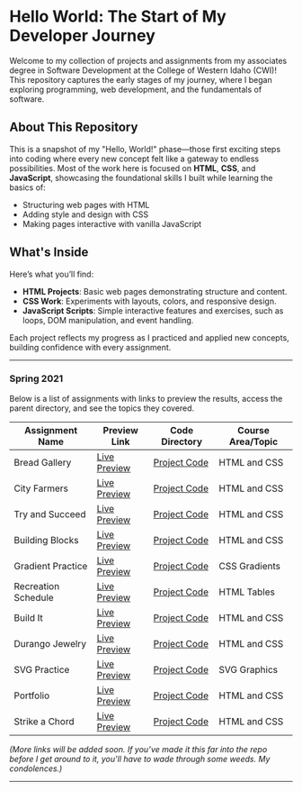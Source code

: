 # Hello World: The Start of My Developer Journey

<!-- TODO Add a table to the top that is a quick reference for some of the top or featured projects/assignemnts. such as the more advanced previews -->

Welcome to my collection of projects and assignments from my associates degree in Software Development at the College of Western Idaho (CWI)! This repository captures the early stages of my journey, where I began exploring programming, web development, and the fundamentals of software.

## About This Repository

This is a snapshot of my "Hello, World!" phase—those first exciting steps into coding where every new concept felt like a gateway to endless possibilities. Most of the work here is focused on **HTML**, **CSS**, and **JavaScript**, showcasing the foundational skills I built while learning the basics of:
- Structuring web pages with HTML
- Adding style and design with CSS
- Making pages interactive with vanilla JavaScript

## What's Inside

Here’s what you’ll find:
- **HTML Projects**: Basic web pages demonstrating structure and content.
- **CSS Work**: Experiments with layouts, colors, and responsive design.
- **JavaScript Scripts**: Simple interactive features and exercises, such as loops, DOM manipulation, and event handling.

Each project reflects my progress as I practiced and applied new concepts, building confidence with every assignment.

---
### Spring 2021

Below is a list of assignments with links to preview the results, access the parent directory, and see the topics they covered.

| Assignment Name       | Preview Link                                                                 | Code Directory                                                           | Course Area/Topic                       |
|-----------------------|------------------------------------------------------------------------------|---------------------------------------------------------------------------|-----------------------------------------|
| Bread Gallery         | [Live Preview](https://aaronjpotter93.github.io/1-spring-2021/0-bread-gallery/index.html)    | [Project Code](https://github.com/aaronjpotter93/aaronjpotter93.github.io/tree/main/1-spring-2021/0-bread-gallery)    | HTML and CSS                            |
| City Farmers          | [Live Preview](https://aaronjpotter93.github.io/1-spring-2021/1-city-farmers/cf_index.html)     | [Project Code](https://github.com/aaronjpotter93/aaronjpotter93.github.io/tree/main/1-spring-2021/1-city-farmers)     | HTML and CSS                            |
| Try and Succeed       | [Live Preview](https://aaronjpotter93.github.io/1-spring-2021/2-try-and-succeed/tss_home.html)   | [Project Code](https://github.com/aaronjpotter93/aaronjpotter93.github.io/tree/main/1-spring-2021/2-try-and-succeed)   | HTML and CSS                            |
| Building Blocks       | [Live Preview](https://aaronjpotter93.github.io/1-spring-2021/3-building-blocks/index.html)   | [Project Code](https://github.com/aaronjpotter93/aaronjpotter93.github.io/tree/main/1-spring-2021/3-building-blocks)   | HTML and CSS                            |
| Gradient Practice     | [Live Preview](https://aaronjpotter93.github.io/1-spring-2021/4-gradient-practice/gradientPractice.html)         | [Project Code](https://github.com/aaronjpotter93/aaronjpotter93.github.io/tree/main/1-spring-2021/4-gradient-practice)         | CSS Gradients                            |
| Recreation Schedule   | [Live Preview](https://aaronjpotter93.github.io/1-spring-2021/5-midtown-recreation-schedule/analyze07.html)   | [Project Code](https://github.com/aaronjpotter93/aaronjpotter93.github.io/tree/main/1-spring-2021/5-midtown-recreation-schedule)   | HTML Tables                            |
| Build It             | [Live Preview](https://aaronjpotter93.github.io/1-spring-2021/6-build-it-they-will-come/index.html) | [Project Code](https://github.com/aaronjpotter93/aaronjpotter93.github.io/tree/main/1-spring-2021/6-build-it-they-will-come) | HTML and CSS                       |
| Durango Jewelry      | [Live Preview](https://aaronjpotter93.github.io/1-spring-2021/7-durango-jewelry/index.html)             | [Project Code](https://github.com/aaronjpotter93/aaronjpotter93.github.io/tree/main/1-spring-2021/7-durango-jewelry)             | HTML and CSS                   |
| SVG Practice         | [Live Preview](https://aaronjpotter93.github.io/1-spring-2021/8-svg/myFirstSVG.html)  | [Project Code](https://github.com/aaronjpotter93/aaronjpotter93.github.io/tree/main/1-spring-2021/8-svg)  | SVG Graphics                            |
| Portfolio            | [Live Preview](https://aaronjpotter93.github.io/1-spring-2021/9-portfolio/index.html) | [Project Code](https://github.com/aaronjpotter93/aaronjpotter93.github.io/tree/main/1-spring-2021/9-portfolio) | HTML and CSS                         |
| Strike a Chord       | [Live Preview](https://aaronjpotter93.github.io/1-spring-2021/10-strike-a-chord/index.html) | [Project Code](https://github.com/aaronjpotter93/aaronjpotter93.github.io/tree/main/1-spring-2021/10-strike-a-chord) | HTML and CSS                         |

*(More links will be added soon. If you’ve made it this far into the repo before I get around to it, you’ll have to wade through some weeds. My condolences.)*


---
